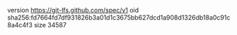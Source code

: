 version https://git-lfs.github.com/spec/v1
oid sha256:fd7664fd7df931826b3a01d1c3675bb627dcd1a908d1326db18a0c91c8a4c4f3
size 34587
